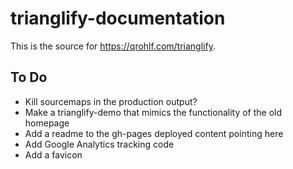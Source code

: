 # trianglify-documentation

This is the source for https://qrohlf.com/trianglify. 

## To Do

- Kill sourcemaps in the production output?
- Make a trianglify-demo that mimics the functionality of the old homepage
- Add a readme to the gh-pages deployed content pointing here
- Add Google Analytics tracking code
- Add a favicon

